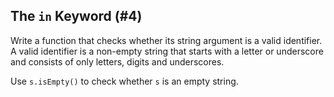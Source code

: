 ## The `in` Keyword (#4)

Write a function that checks whether its string argument is a valid identifier.
A valid identifier is a non-empty string that starts with a letter or
underscore and consists of only letters, digits and underscores.

Use `s.isEmpty()` to check whether `s` is an empty string.